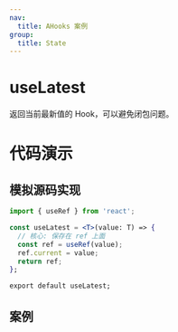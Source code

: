 ```yaml
---
nav:
  title: AHooks 案例
group:
  title: State
---
```


# useLatest

返回当前最新值的 Hook，可以避免闭包问题。

# 代码演示

## 模拟源码实现

```jsx | pure
import { useRef } from 'react';

const useLatest = <T>(value: T) => {
  // 核心: 保存在 ref 上面
  const ref = useRef(value);
  ref.current = value;
  return ref;
};

export default useLatest;
```

## 案例

<code src="./demo">
